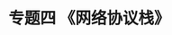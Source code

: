 ---
title: "专题四 《网络协议栈》"
menu:
  main:
    identifier: "linux-net"
    parent: "linux"
    name: "网络协议栈"
    weight: 4
---